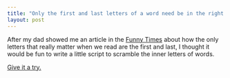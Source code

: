 ```yaml
---
title: "Only the first and last letters of a word need be in the right place"
layout: post
---
```


After my dad showed me an article in the [Funny
Times](http://www.funnytimes.com/) about how the only letters that really
matter when we read are the first and last, I thought it would be fun to write
a little script to scramble the inner letters of words.

[Give it a try.](http://jordaneldredge.com/projects/garble-text/)
